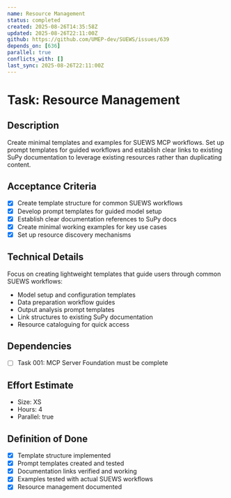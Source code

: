 ```yaml
---
name: Resource Management
status: completed
created: 2025-08-26T14:35:58Z
updated: 2025-08-26T22:11:00Z
github: https://github.com/UMEP-dev/SUEWS/issues/639
depends_on: [636]
parallel: true
conflicts_with: []
last_sync: 2025-08-26T22:11:00Z
---
```


# Task: Resource Management

## Description
Create minimal templates and examples for SUEWS MCP workflows. Set up prompt templates for guided workflows and establish clear links to existing SuPy documentation to leverage existing resources rather than duplicating content.

## Acceptance Criteria
- [x] Create template structure for common SUEWS workflows
- [x] Develop prompt templates for guided model setup
- [x] Establish clear documentation references to SuPy docs
- [x] Create minimal working examples for key use cases
- [x] Set up resource discovery mechanisms

## Technical Details
Focus on creating lightweight templates that guide users through common SUEWS workflows:
- Model setup and configuration templates
- Data preparation workflow guides
- Output analysis prompt templates
- Link structures to existing SuPy documentation
- Resource cataloguing for quick access

## Dependencies
- [ ] Task 001: MCP Server Foundation must be complete

## Effort Estimate
- Size: XS
- Hours: 4
- Parallel: true

## Definition of Done
- [x] Template structure implemented
- [x] Prompt templates created and tested
- [x] Documentation links verified and working
- [x] Examples tested with actual SUEWS workflows
- [x] Resource management documented
